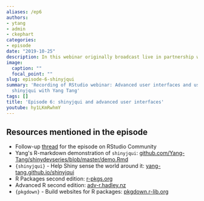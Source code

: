 ```yaml
---
aliases: /ep6
authors:
- ytang
- admin
- ckephart
categories:
- episode
date: "2019-10-25"
description: In this webinar originally broadcast live in partnership with RStudio Community, [Yang Tang](https://github.com/Yang-Tang) joins Eric and Curtis to discuss his journey with learning R and shares his motivation for creating the powerful [`{shinyjqui}`](https://yang-tang.github.io/shinyjqui/) package that unlocks the power of JQuery for Shiny.  Enjoy a comprehensive demonstration of the package features and visit the follow-up  [thread](https://community.rstudio.com/t/follow-up-thread-for-webinar-yang-tang-on-advanced-ui-the-motivation-and-use-cases-of-shinyjqui/43217) on [RStudio Community!](https://community.rstudio.com) to continue the discussion!
image:
  caption: ""
  focal_point: ""
slug: episode-6-shinyjqui
summary: 'Recording of RStudio webinar: Advanced user interfaces and use cases of
  shinyjqui with Yang Tang'
tags: []
title: 'Episode 6: shinyjqui and advanced user interfaces'
youtube: hy1LKmRwhmY
---
```


## Resources mentioned in the episode

* Follow-up [thread](https://community.rstudio.com/t/follow-up-thread-for-webinar-yang-tang-on-advanced-ui-the-motivation-and-use-cases-of-shinyjqui/43217) for the episode on RStudio Community
* Yang's R-markdown demonstration of `shinyjqui`: [github.com/Yang-Tang/shinydevseries/blob/master/demo.Rmd](https://github.com/Yang-Tang/shinydevseries/blob/master/demo.Rmd)
* `{shinyjqui}` - Help Shiny sense the world around it: [yang-tang.github.io/shinyjqui](https://yang-tang.github.io/shinyjqui/)
* R Packages second edition: [r-pkgs.org](https://r-pkgs.org/)
* Advanced R second edition: [adv-r.hadley.nz](https://adv-r.hadley.nz/)
* `{pkgdown}` - Build websites for R packages: [pkgdown.r-lib.org](https://pkgdown.r-lib.org/)


